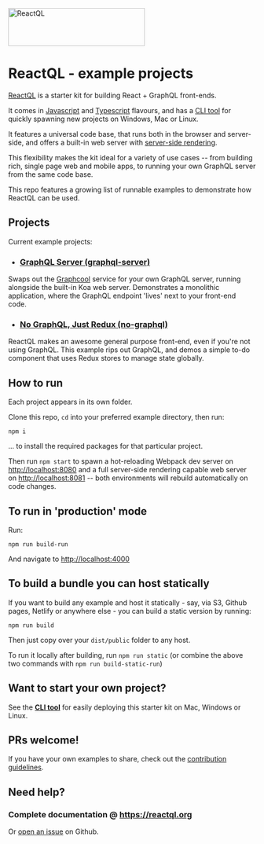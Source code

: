 <img src="https://reactql.org/docs/images/reactql-logo.svg" alt="ReactQL" width="278" height="77" />

# ReactQL - example projects

[ReactQL](https://github.com/reactql/cli) is a starter kit for building React + GraphQL front-ends.

It comes in [Javascript](https://github.com/reactql/kit) and [Typescript](https://github.com/reactql/kit.ts) flavours, and has a [CLI tool](https://github.com/reactql/cli) for quickly spawning new projects on Windows, Mac or Linux.

It features a universal code base, that runs both in the browser and server-side, and offers a built-in web server with [server-side rendering](https://reactql.org/docs/ssr).

This flexibility makes the kit ideal for a variety of use cases -- from building rich, single page web and mobile apps, to running your own GraphQL server from the same code base.

This repo features a growing list of runnable examples to demonstrate how ReactQL can be used.

## Projects

Current example projects:

* ### [GraphQL Server (graphql-server)](./graphql-server)

Swaps out the [Graphcool](https://graph.cool) service for your own GraphQL server, running alongside the built-in Koa web server. Demonstrates a monolithic application, where the GraphQL endpoint 'lives' next to your front-end code.

* ### [No GraphQL, Just Redux (no-graphql)](./no-graphql)

ReactQL makes an awesome general purpose front-end, even if you're not using GraphQL. This example rips out GraphQL, and demos a simple to-do component that uses Redux stores to manage state globally.

## How to run

Each project appears in its own folder.

Clone this repo, `cd` into your preferred example directory, then run:

`npm i`

... to install the required packages for that particular project.

Then run `npm start` to spawn a hot-reloading Webpack dev server on [http://localhost:8080](http://localhost:8080) and a full server-side rendering capable web server on [http://localhost:8081](http://localhost:8081) -- both environments will rebuild automatically on code changes.

## To run in 'production' mode

Run:

`npm run build-run`

And navigate to [http://localhost:4000](http://localhost:4000)

## To build a bundle you can host statically

If you want to build any example and host it statically - say, via S3, Github pages, Netlify or anywhere else - you can build a static version by running:

`npm run build`

Then just copy over your `dist/public` folder to any host.

To run it locally after building, run `npm run static` (or combine the above two commands with `npm run build-static-run`)

## Want to start your own project?

See the **[CLI tool](https://github.com/reactql/cli)** for easily deploying this starter kit on Mac, Windows or Linux.

## PRs welcome!

If you have your own examples to share, check out the [contribution guidelines](CONTRIBUTING.md).

## Need help?

### Complete documentation @ **https://reactql.org**

Or [open an issue](https://github.com/reactql/examples/issues) on Github.
